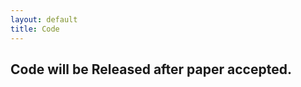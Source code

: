 ```yaml
---
layout: default
title: Code
---
```


<div class="post">
	<h2 class="pageTitle">Code will be Released after paper accepted. </h2>
</div>
